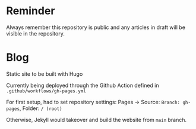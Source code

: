 # Reminder

Always remember this repository is public and any articles in draft will be visible in the repository.

# Blog

Static site to be built with Hugo

Currently being deployed through the Github Action defined in `.github/workflows/gh-pages.yml`

For first setup, had to set repository settings: Pages -> Source: `Branch: gh-pages`, Folder: `/ (root)`

Otherwise, Jekyll would takeover and build the website from `main` branch.


